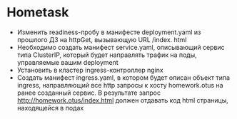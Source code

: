 # Hometask 

- Изменить readiness-пробу в манифесте deployment.yaml из
прошлого ДЗ на httpGet, вызывающую URL /index. html
- Необходимо создать манифест service.yaml, описывающий сервис
типа ClusterIP, который будет направлять трафик на поды,
управляемые вашим deployment
- Установить в кластер ingress-контроллер nginx
- Создать манифест ingress.yaml, в котором будет описан объект
типа ingress, направляющий все http запросы к хосту
homework.otus на ранее созданный сервис. В результате запрос
http://homework.otus/index.html должен отдавать код html
страницы, находящейся в подах
